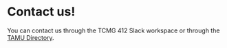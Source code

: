 # Contact us!

You can contact us through the TCMG 412 Slack workspace or through the [TAMU Directory](https://directory.tamu.edu).